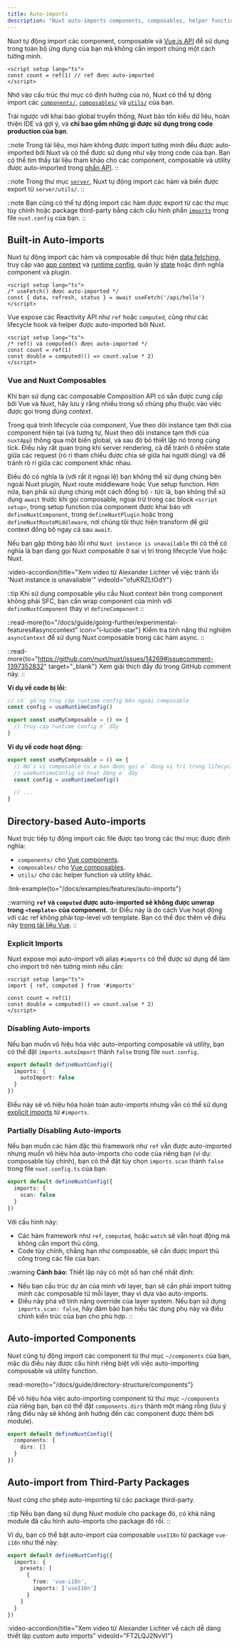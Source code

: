 ```yaml
---
title: Auto-imports
description: "Nuxt auto-imports components, composables, helper functions and Vue APIs."
---
```


Nuxt tự động import các component, composable và [Vue.js API](https://vuejs.org/api) để sử dụng trong toàn bộ ứng dụng của bạn mà không cần import chúng một cách tường minh.

```vue twoslash [app.vue]
<script setup lang="ts">
const count = ref(1) // ref được auto-imported
</script>
```

Nhờ vào cấu trúc thư mục có định hướng của nó, Nuxt có thể tự động import các [`components/`](/docs/guide/directory-structure/components), [`composables/`](/docs/guide/directory-structure/composables) và [`utils/`](/docs/guide/directory-structure/utils) của bạn.

Trái ngược với khai báo global truyền thống, Nuxt bảo tồn kiểu dữ liệu, hoàn thiện IDE và gợi ý, và **chỉ bao gồm những gì được sử dụng trong code production của bạn**.

::note
Trong tài liệu, mọi hàm không được import tường minh đều được auto-imported bởi Nuxt và có thể được sử dụng như vậy trong code của bạn. Bạn có thể tìm thấy tài liệu tham khảo cho các component, composable và utility được auto-imported trong [phần API](/docs/api).
::

::note
Trong thư mục [`server`](/docs/guide/directory-structure/server), Nuxt tự động import các hàm và biến được export từ `server/utils/`.
::

::note
Bạn cũng có thể tự động import các hàm được export từ các thư mục tùy chỉnh hoặc package third-party bằng cách cấu hình phần [`imports`](/docs/api/nuxt-config#imports) trong file `nuxt.config` của bạn.
::

## Built-in Auto-imports

Nuxt tự động import các hàm và composable để thực hiện [data fetching](/docs/getting-started/data-fetching), truy cập vào [app context](/docs/api/composables/use-nuxt-app) và [runtime config](/docs/guide/going-further/runtime-config), quản lý [state](/docs/getting-started/state-management) hoặc định nghĩa component và plugin.

```vue twoslash
<script setup lang="ts">
/* useFetch() được auto-imported */
const { data, refresh, status } = await useFetch('/api/hello')
</script>
```

Vue expose các Reactivity API như `ref` hoặc `computed`, cũng như các lifecycle hook và helper được auto-imported bởi Nuxt.

```vue twoslash
<script setup lang="ts">
/* ref() và computed() được auto-imported */
const count = ref(1)
const double = computed(() => count.value * 2)
</script>
```

### Vue and Nuxt Composables

<!-- TODO: move to separate page with https://github.com/nuxt/nuxt/issues/14723 and add more information -->

Khi bạn sử dụng các composable Composition API có sẵn được cung cấp bởi Vue và Nuxt, hãy lưu ý rằng nhiều trong số chúng phụ thuộc vào việc được gọi trong đúng _context_.

Trong quá trình lifecycle của component, Vue theo dõi instance tạm thời của component hiện tại (và tương tự, Nuxt theo dõi instance tạm thời của `nuxtApp`) thông qua một biến global, và sau đó bỏ thiết lập nó trong cùng tick. Điều này rất quan trọng khi server rendering, cả để tránh ô nhiễm state giữa các request (rò rỉ tham chiếu được chia sẻ giữa hai người dùng) và để tránh rò rỉ giữa các component khác nhau.

Điều đó có nghĩa là (với rất ít ngoại lệ) bạn không thể sử dụng chúng bên ngoài Nuxt plugin, Nuxt route middleware hoặc Vue setup function. Hơn nữa, bạn phải sử dụng chúng một cách đồng bộ - tức là, bạn không thể sử dụng `await` trước khi gọi composable, ngoại trừ trong các block `<script setup>`, trong setup function của component được khai báo với `defineNuxtComponent`, trong `defineNuxtPlugin` hoặc trong `defineNuxtRouteMiddleware`, nơi chúng tôi thực hiện transform để giữ context đồng bộ ngay cả sau `await`.

Nếu bạn gặp thông báo lỗi như `Nuxt instance is unavailable` thì có thể có nghĩa là bạn đang gọi Nuxt composable ở sai vị trí trong lifecycle Vue hoặc Nuxt.

:video-accordion{title="Xem video từ Alexander Lichter về việc tránh lỗi 'Nuxt instance is unavailable'" videoId="ofuKRZLtOdY"}

::tip
Khi sử dụng composable yêu cầu Nuxt context bên trong component không phải SFC, bạn cần wrap component của mình với `defineNuxtComponent` thay vì `defineComponent`
::

::read-more{to="/docs/guide/going-further/experimental-features#asynccontext" icon="i-lucide-star"}
Kiểm tra tính năng thử nghiệm `asyncContext` để sử dụng Nuxt composable trong các hàm async.
::

::read-more{to="https://github.com/nuxt/nuxt/issues/14269#issuecomment-1397352832" target="_blank"}
Xem giải thích đầy đủ trong GitHub comment này.
::

**Ví dụ về code bị lỗi:**

```ts twoslash [composables/example.ts]
// cố gắng truy cập runtime config bên ngoài composable
const config = useRuntimeConfig()

export const useMyComposable = () => {
  // truy cập runtime config ở đây
}
```

**Ví dụ về code hoạt động:**

```ts twoslash [composables/example.ts]
export const useMyComposable = () => {
  // Bởi vì composable của bạn được gọi ở đúng vị trí trong lifecycle,
  // useRuntimeConfig sẽ hoạt động ở đây
  const config = useRuntimeConfig()

  // ...
}
```

## Directory-based Auto-imports

Nuxt trực tiếp tự động import các file được tạo trong các thư mục được định nghĩa:

- `components/` cho [Vue components](/docs/guide/directory-structure/components).
- `composables/` cho [Vue composables](/docs/guide/directory-structure/composables).
- `utils/` cho các helper function và utility khác.

:link-example{to="/docs/examples/features/auto-imports"}

::warning
**`ref` và `computed` được auto-imported sẽ không được unwrap trong `<template>` của component.** :br
Điều này là do cách Vue hoạt động với các ref không phải top-level với template. Bạn có thể đọc thêm về điều này [trong tài liệu Vue](https://vuejs.org/guide/essentials/reactivity-fundamentals.html#caveat-when-unwrapping-in-templates).
::

### Explicit Imports

Nuxt expose mọi auto-import với alias `#imports` có thể được sử dụng để làm cho import trở nên tường minh nếu cần:

<!-- TODO:twoslash: Twoslash does not support tsconfig paths yet -->

```vue
<script setup lang="ts">
import { ref, computed } from '#imports'

const count = ref(1)
const double = computed(() => count.value * 2)
</script>
```

### Disabling Auto-imports

Nếu bạn muốn vô hiệu hóa việc auto-importing composable và utility, bạn có thể đặt `imports.autoImport` thành `false` trong file `nuxt.config`.

```ts twoslash [nuxt.config.ts]
export default defineNuxtConfig({
  imports: {
    autoImport: false
  }
})
```

Điều này sẽ vô hiệu hóa hoàn toàn auto-imports nhưng vẫn có thể sử dụng [explicit imports](#explicit-imports) từ `#imports`.

### Partially Disabling Auto-imports

Nếu bạn muốn các hàm đặc thù framework như `ref` vẫn được auto-imported nhưng muốn vô hiệu hóa auto-imports cho code của riêng bạn (ví dụ: composable tùy chỉnh), bạn có thể đặt tùy chọn `imports.scan` thành `false` trong file `nuxt.config.ts` của bạn:

```ts
export default defineNuxtConfig({
  imports: {
    scan: false
  }
})
```

Với cấu hình này:
- Các hàm framework như `ref`, `computed`, hoặc `watch` sẽ vẫn hoạt động mà không cần import thủ công.
- Code tùy chỉnh, chẳng hạn như composable, sẽ cần được import thủ công trong các file của bạn.

::warning
**Cảnh báo:** Thiết lập này có một số hạn chế nhất định:
- Nếu bạn cấu trúc dự án của mình với layer, bạn sẽ cần phải import tường minh các composable từ mỗi layer, thay vì dựa vào auto-imports.
- Điều này phá vỡ tính năng override của layer system. Nếu bạn sử dụng `imports.scan: false`, hãy đảm bảo bạn hiểu tác dụng phụ này và điều chỉnh kiến trúc của bạn cho phù hợp.
::

## Auto-imported Components

Nuxt cũng tự động import các component từ thư mục `~/components` của bạn, mặc dù điều này được cấu hình riêng biệt với việc auto-importing composable và utility function.

:read-more{to="/docs/guide/directory-structure/components"}

Để vô hiệu hóa việc auto-importing component từ thư mục `~/components` của riêng bạn, bạn có thể đặt `components.dirs` thành một mảng rỗng (lưu ý rằng điều này sẽ không ảnh hưởng đến các component được thêm bởi module).

```ts twoslash [nuxt.config.ts]
export default defineNuxtConfig({
  components: {
    dirs: []
  }
})
```

## Auto-import from Third-Party Packages

Nuxt cũng cho phép auto-importing từ các package third-party.

::tip
Nếu bạn đang sử dụng Nuxt module cho package đó, có khả năng module đã cấu hình auto-imports cho package đó rồi.
::

Ví dụ, bạn có thể bật auto-import của composable `useI18n` từ package `vue-i18n` như thế này:

```ts twoslash [nuxt.config.ts]
export default defineNuxtConfig({
  imports: {
    presets: [
      {
        from: 'vue-i18n',
        imports: ['useI18n']
      }
    ]
  }
})
```

:video-accordion{title="Xem video từ Alexander Lichter về cách dễ dàng thiết lập custom auto imports" videoId="FT2LQJ2NvVI"}